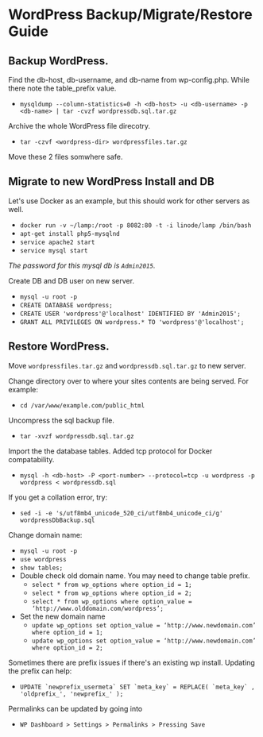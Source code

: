 # WordPress Backup/Migrate/Restore Guide

## Backup WordPress. 

Find the db-host, db-username, and db-name from wp-config.php. While there note the table_prefix value. 
- `mysqldump --column-statistics=0 -h <db-host> -u <db-username> -p <db-name> | tar -cvzf wordpressdb.sql.tar.gz`

Archive the whole WordPress file direcotry.
- `tar -czvf <wordpress-dir> wordpressfiles.tar.gz`

Move these 2 files somwhere safe.

## Migrate to new WordPress Install and DB

Let's use Docker as an example, but this should work for other servers as well.
- `docker run -v ~/lamp:/root -p 8082:80 -t -i linode/lamp /bin/bash`
- `apt-get install php5-mysqlnd`
- `service apache2 start`
- `service mysql start`

*The password for this mysql db is `Admin2015`.*

Create DB and DB user on new server.
- `mysql -u root -p`
- `CREATE DATABASE wordpress;`
- `CREATE USER 'wordpress'@'localhost' IDENTIFIED BY 'Admin2015';`
- `GRANT ALL PRIVILEGES ON wordpress.* TO 'wordpress'@'localhost';`

## Restore WordPress.

Move `wordpressfiles.tar.gz` and `wordpressdb.sql.tar.gz` to new server.

Change directory over to where your sites contents are being served. For example:
- `cd /var/www/example.com/public_html`

Uncompress the sql backup file. 
- `tar -xvzf wordpressdb.sql.tar.gz`

Import the the database tables. Added tcp protocol for Docker compatability.
- `mysql -h <db-host> -P <port-number> --protocol=tcp -u wordpress -p wordpress < wordpressdb.sql`

If you get a collation error, try:
- `sed -i -e 's/utf8mb4_unicode_520_ci/utf8mb4_unicode_ci/g' wordpressDbBackup.sql`

Change domain name:
- `mysql -u root -p`
- `use wordpress`
- `show tables;`
- Double check old domain name. You may need to change table prefix.
  - `select * from wp_options where option_id = 1;`
  - `select * from wp_options where option_id = 2;`
  - `select * from wp_options where option_value = ‘http://www.olddomain.com/wordpress’;`
- Set the new domain name
  - `update wp_options set option_value = ‘http://www.newdomain.com’ where option_id = 1;`
  - `update wp_options set option_value = ‘http://www.newdomain.com’ where option_id = 2;`

Sometimes there are prefix issues if there's an existing wp install. Updating the prefix can help:
- ``UPDATE `newprefix_usermeta` SET `meta_key` = REPLACE( `meta_key` , 'oldprefix_', 'newprefix_' );``

Permalinks can be updated by going into 
- `WP Dashboard > Settings > Permalinks > Pressing Save`